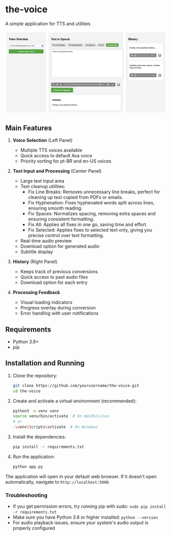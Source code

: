 # the-voice
A simple application for TTS and utilities

![Application Interface](docs/app-interface.png)

## Main Features

1. **Voice Selection** (Left Panel)
   - Multiple TTS voices available
   - Quick access to default Ava voice
   - Priority sorting for pt-BR and en-US voices

2. **Text Input and Processing** (Center Panel)
   - Large text input area
   - Text cleanup utilities:
     - Fix Line Breaks: Removes unnecessary line breaks, perfect for cleaning up text copied from PDFs or emails.
     - Fix Hyphenation: Fixes hyphenated words split across lines, ensuring smooth reading.
     - Fix Spaces: Normalizes spacing, removing extra spaces and ensuring consistent formatting.
     - Fix All: Applies all fixes in one go, saving time and effort.
     - Fix Selected: Applies fixes to selected text only, giving you precise control over text formatting.
   - Real-time audio preview
   - Download option for generated audio
   - Subtitle display

3. **History** (Right Panel)
   - Keeps track of previous conversions
   - Quick access to past audio files
   - Download option for each entry

4. **Processing Feedback**
   - Visual loading indicators
   - Progress overlay during conversion
   - Error handling with user notifications

## Requirements
- Python 3.8+
- pip

## Installation and Running

1. Clone the repository:
    ```sh
    git clone https://github.com/yourusername/the-voice.git
    cd the-voice
    ```

2. Create and activate a virtual environment (recommended):
    ```sh
    python3 -m venv venv
    source venv/bin/activate  # On macOS/Linux
    # or
    .\venv\Scripts\activate  # On Windows
    ```

3. Install the dependencies:
    ```sh
    pip install -r requirements.txt
    ```

4. Run the application:
    ```sh
    python app.py
    ```

The application will open in your default web browser. If it doesn't open automatically, navigate to `http://localhost:5000`.

### Troubleshooting

- If you get permission errors, try running pip with sudo: `sudo pip install -r requirements.txt`
- Make sure you have Python 3.8 or higher installed: `python --version`
- For audio playback issues, ensure your system's audio output is properly configured